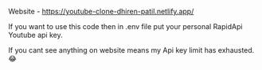 Website - https://youtube-clone-dhiren-patil.netlify.app/

If you want to use this code then in .env file put your personal RapidApi Youtube api key.

If you cant see anything on website means my Api key limit has exhausted. 😂
